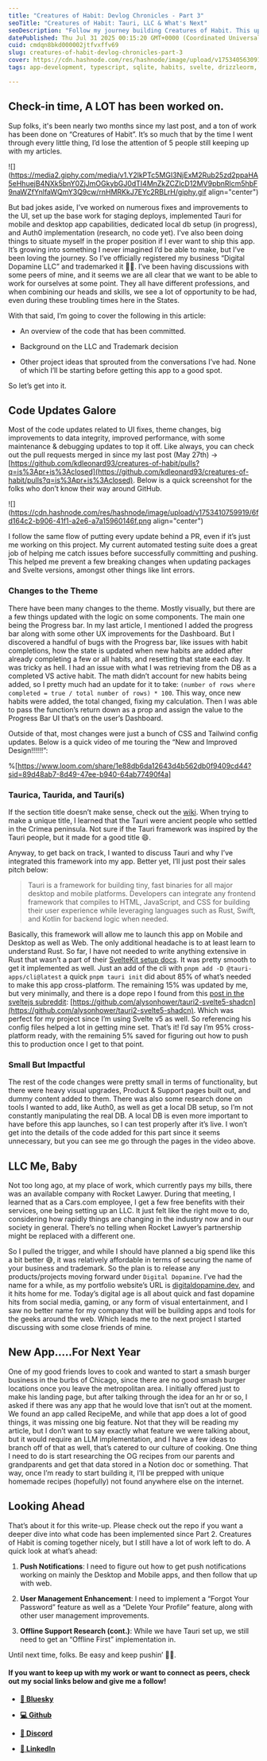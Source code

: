 ```yaml
---
title: "Creatures of Habit: Devlog Chronicles - Part 3"
seoTitle: "Creatures of Habit: Tauri, LLC & What's Next"
seoDescription: "Follow my journey building Creatures of Habit. This update covers Tauri integration for desktop & mobile, UI improvements, forming an LLC, and future plans."
datePublished: Thu Jul 31 2025 00:15:20 GMT+0000 (Coordinated Universal Time)
cuid: cmdqn8bkd000002jtfvxffv69
slug: creatures-of-habit-devlog-chronicles-part-3
cover: https://cdn.hashnode.com/res/hashnode/image/upload/v1753405630912/269c805d-9931-42cd-a3e3-1c82c3f6c5e8.png
tags: app-development, typescript, sqlite, habits, svelte, drizzleorm, turso

---
```


## Check-in time, A LOT has been worked on.

Sup folks, it's been nearly two months since my last post, and a ton of work has been done on “Creatures of Habit”. It’s so much that by the time I went through every little thing, I’d lose the attention of 5 people still keeping up with my articles.

![](https://media2.giphy.com/media/v1.Y2lkPTc5MGI3NjExM2Rub25zd2ppaHA5eHhuejB4NXk5bnY0ZjJmOGkybGJ0dTI4MnZkZCZlcD12MV9pbnRlcm5hbF9naWZfYnlfaWQmY3Q9cw/rnHMRKkJ7EYc2RBLrH/giphy.gif align="center")

But bad jokes aside, I’ve worked on numerous fixes and improvements to the UI, set up the base work for staging deploys, implemented Tauri for mobile and desktop app capabilities, dedicated local db setup (in progress), and Auth0 implementation (research, no code yet). I’ve also been doing things to situate myself in the proper position if I ever want to ship this app. It’s growing into something I never imagined I’d be able to make, but I’ve been loving the journey. So I’ve officially registered my business “Digital Dopamine LLC” and trademarked it ✊🏾. I’ve been having discussions with some peers of mine, and it seems we are all clear that we want to be able to work for ourselves at some point. They all have different professions, and when combining our heads and skills, we see a lot of opportunity to be had, even during these troubling times here in the States.

With that said, I’m going to cover the following in this article:

* An overview of the code that has been committed.
    
* Background on the LLC and Trademark decision
    
* Other project ideas that sprouted from the conversations I’ve had. None of which I’ll be starting before getting this app to a good spot.
    

So let’s get into it.

## Code Updates Galore

Most of the code updates related to UI fixes, theme changes, big improvements to data integrity, improved performance, with some maintenance & debugging updates to top it off. Like always, you can check out the pull requests merged in since my last post (May 27th) → [https://github.com/kdleonard93/creatures-of-habit/pulls?q=is%3Apr+is%3Aclosed](https://github.com/kdleonard93/creatures-of-habit/pulls?q=is%3Apr+is%3Aclosed). Below is a quick screenshot for the folks who don’t know their way around GitHub.

![](https://cdn.hashnode.com/res/hashnode/image/upload/v1753410759919/6fd164c2-b906-41f1-a2e6-a7a15960146f.png align="center")

I follow the same flow of putting every update behind a PR, even if it’s just me working on this project. My current automated testing suite does a great job of helping me catch issues before successfully committing and pushing. This helped me prevent a few breaking changes when updating packages and Svelte versions, amongst other things like lint errors.

### Changes to the Theme

There have been many changes to the theme. Mostly visually, but there are a few things updated with the logic on some components. The main one being the Progress bar. In my last article, I mentioned I added the progress bar along with some other UX improvements for the Dashboard. But I discovered a handful of bugs with the Progress bar, like issues with habit completions, how the state is updated when new habits are added after already completing a few or all habits, and resetting that state each day. It was tricky as hell. I had an issue with what I was retrieving from the DB as a completed VS active habit. The math didn’t account for new habits being added, so I pretty much had an update for it to take: `(number of rows where completed = true / total number of rows) * 100`. This way, once new habits were added, the total changed, fixing my calculation. Then I was able to pass the function’s return down as a prop and assign the value to the Progress Bar UI that’s on the user’s Dashboard.

Outside of that, most changes were just a bunch of CSS and Tailwind config updates. Below is a quick video of me touring the “New and Improved Design!!!!!!”:

%[https://www.loom.com/share/1e88db6da12643d4b562db0f9409cd44?sid=89d48ab7-8d49-47ee-b940-64ab77490f4a] 

### Taurica, Taurida, and Tauri(s)

If the section title doesn’t make sense, check out the [wiki](https://en.wikipedia.org/wiki/Tauri). When trying to make a unique title, I learned that the Tauri were ancient people who settled in the Crimea peninsula. Not sure if the Tauri framework was inspired by the Tauri people, but it made for a good title 😄.

Anyway, to get back on track, I wanted to discuss Tauri and why I’ve integrated this framework into my app. Better yet, I’ll just post their sales pitch below:

> Tauri is a framework for building tiny, fast binaries for all major desktop and mobile platforms. Developers can integrate any frontend framework that compiles to HTML, JavaScript, and CSS for building their user experience while leveraging languages such as Rust, Swift, and Kotlin for backend logic when needed.

Basically, this framework will allow me to launch this app on Mobile and Desktop as well as Web. The only additional headache is to at least learn to understand Rust. So far, I have not needed to write anything extensive in Rust that wasn’t a part of their [SvelteKit setup docs](https://tauri.app/start/frontend/sveltekit/). It was pretty smooth to get it implemented as well. Just an add of the cli with `pnpm add -D @tauri-apps/cli@latest` a quick `pnpm tauri init` did about 85% of what’s needed to make this app cross-platform. The remaining 15% was updated by me, but very minimally, and there is a dope repo I found from this [post in the sveltejs subreddit](https://www.reddit.com/r/sveltejs/comments/1kqtmdl/announcing_v20_of_tauri_svelte_5_shadcnsvelte/?share_id=NW2Nbxy6bLhw_WsYNcvER&utm_content=2&utm_medium=android_app&utm_name=androidcss&utm_source=share&utm_term=3): [https://github.com/alysonhower/tauri2-svelte5-shadcn](https://github.com/alysonhower/tauri2-svelte5-shadcn). Which was perfect for my project since I’m using Svelte v5 as well. So referencing his config files helped a lot in getting mine set. That’s it! I’d say I’m 95% cross-platform ready, with the remaining 5% saved for figuring out how to push this to production once I get to that point.

### Small But Impactful

The rest of the code changes were pretty small in terms of functionality, but there were heavy visual upgrades, Product & Support pages built out, and dummy content added to them. There was also some research done on tools I wanted to add, like Auth0, as well as get a local DB setup, so I’m not constantly manipulating the real DB. A local DB is even more important to have before this app launches, so I can test properly after it’s live. I won’t get into the details of the code added for this part since it seems unnecessary, but you can see me go through the pages in the video above.

## LLC Me, Baby

Not too long ago, at my place of work, which currently pays my bills, there was an available company with Rocket Lawyer. During that meeting, I learned that as a Cars.com employee, I get a few free benefits with their services, one being setting up an LLC. It just felt like the right move to do, considering how rapidly things are changing in the industry now and in our society in general. There’s no telling when Rocket Lawyer’s partnership might be replaced with a different one.

So I pulled the trigger, and while I should have planned a big spend like this a bit better 😅, it was relatively affordable in terms of securing the name of your business and trademark. So the plan is to release any products/projects moving forward under `Digital Dopamine`. I’ve had the name for a while, as my portfolio website’s URL is [digitaldopamine.dev](https://digitaldopamine.dev/), and it hits home for me. Today’s digital age is all about quick and fast dopamine hits from social media, gaming, or any form of visual entertainment, and I saw no better name for my company that will be building apps and tools for the geeks around the web. Which leads me to the next project I started discussing with some close friends of mine.

## New App…..For Next Year

One of my good friends loves to cook and wanted to start a smash burger business in the burbs of Chicago, since there are no good smash burger locations once you leave the metropolitan area. I initially offered just to make his landing page, but after talking through the idea for an hr or so, I asked if there was any app that he would love that isn’t out at the moment. We found an app called RecipeMe, and while that app does a lot of good things, it was missing one big feature. Not that they will be reading my article, but I don’t want to say exactly what feature we were talking about, but it would require an LLM implementation, and I have a few ideas to branch off of that as well, that’s catered to our culture of cooking. One thing I need to do is start researching the OG recipes from our parents and grandparents and get that data stored in a Notion doc or something. That way, once I’m ready to start building it, I’ll be prepped with unique homemade recipes (hopefully) not found anywhere else on the internet.

## Looking Ahead

That’s about it for this write-up. Please check out the repo if you want a deeper dive into what code has been implemented since Part 2. Creatures of Habit is coming together nicely, but I still have a lot of work left to do. A quick look at what’s ahead:

1. **Push Notifications**: I need to figure out how to get push notifications working on mainly the Desktop and Mobile apps, and then follow that up with web.
    
2. **User Management Enhancement**: I need to implement a “Forgot Your Password” feature as well as a “Delete Your Profile” feature, along with other user management improvements.
    
3. **Offline Support Research (cont.)**: While we have Tauri set up, we still need to get an “Offline First” implementation in.
    

Until next time, folks. Be easy and keep pushin’ 🤘🏾.

#### **If you want to keep up with my work or want to connect as peers, check out my social links below and give me a follow!**

* [**🦋 Bluesky**](https://bsky.app/profile/digitaldopamine.dev)
    
* [**💻 Github**](https://github.com/kdleonard93)
    
* [**👾 Discord**](https://discord.com/users/407639833146818570)
    
* [**👔 LinkedIn**](https://www.linkedin.com/in/kyle-leonard93/)